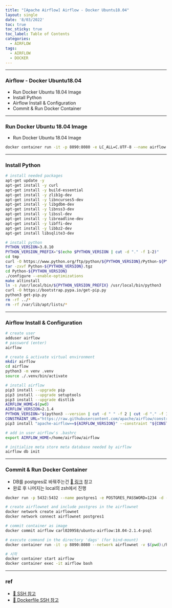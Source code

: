 ```yaml
---
title: "[Apache Airflow] Airflow - Docker Ubuntu18.04"
layout: single
date: '8/03/2022'
toc: true
toc_sticky: true
toc_label: Table of Contents
categories:
  - AIRFLOW
tags:
  - AIRFLOW
  - DOCKER
---
```


---
### Airflow - Docker Ubuntu18.04
* Run Docker Ubuntu 18.04 Image
* Install Python
* Airflow Install & Configuration
* Commit & Run Docker Container

---

### Run Docker Ubuntu 18.04 Image
* Run Docker Ubuntu 18.04 Image

```bash
docker container run -it -p 8090:8080 -e LC_ALL=C.UTF-8 --name airflow ubuntu:18.04
```
---

### Install Python

```bash
# install needed packages
apt-get update -y
apt-get install -y curl
apt-get install -y build-essential
apt-get install -y zlib1g-dev
apt-get install -y libncurses5-dev
apt-get install -y libgdbm-dev
apt-get install -y libnss3-dev
apt-get install -y libssl-dev
apt-get install -y libreadline-dev
apt-get install -y libffi-dev
apt-get install -y libbz2-dev
apt-get install libsqlite3-dev

# install python
PYTHON_VERSION=3.8.10
PYTHON_VERSION_PREFIX="$(echo $PYTHON_VERSION | cut -d "." -f 1-2)"
cd tmp
curl -O https://www.python.org/ftp/python/${PYTHON_VERSION}/Python-${PYTHON_VERSION}.tgz
tar -zxvf Python-${PYTHON_VERSION}.tgz
cd Python-${PYTHON_VERSION}
./configure --enable-optimizations
make altinstall
ln -s /usr/local/bin/${PYTHON_VERSION_PREFIX} /usr/local/bin/python3
curl -O https://bootstrap.pypa.io/get-pip.py
python3 get-pip.py
rm -rf ../*
rm -rf /var/lib/apt/lists/*
```
---

### Airflow Install & Configuration

```bash
# create user
adduser airflow
# password (enter)
airflow

# create & activate virtual environment
mkdir airflow
cd airflow
python3 -m venv .venv
source ./.venv/bin/activate

# install airflow
pip3 install --upgrade pip
pip3 install --upgrade setuptools
pip3 install --upgrade distlib
AIRFLOW_HOME=$(pwd)
AIRFLOW_VERSION=2.1.4
PYTHON_VERSION="$(python3 --version | cut -d " " -f 2 | cut -d "." -f 1-2)"
CONSTRAINT_URL="https://raw.githubusercontent.com/apache/airflow/constraints-${AIRFLOW_VERSION}/constraints-${PYTHON_VERSION}.txt"
pip3 install "apache-airflow==${AIRFLOW_VERSION}" --constraint "${CONSTRAINT_URL}"

# add in user airflow's .bashrc
export AIRFLOW_HOME=/home/airflow/airflow

# initialize meta store meta database needed by airflow
airflow db init
```
---

### Commit & Run Docker Container
* DB를 postgres로 바꿔주는건 [🔗 링크](https://carl020958.github.io/airflow/airflow3/) 참고
* 완료 후 나머지는 local의 zsh에서 진행

```bash
docker run -p 5432:5432 --name postgres1 -e POSTGRES_PASSWORD=1234 -d -v psql_data:/var/lib/postgresql/data postgres:13

# create airflownet and include postgres in the airflownet
docker network create airflownet
docker network connect airflownet postgres1

# commit container as image
docker commit airflow carl020958/ubuntu-airflow:18.04-2.1.4-psql

# execute command in the directory 'dags' (for bind-mount)
docker container run -it -p 8090:8080 --network airflownet -v $(pwd):/home/airflow/airflow/dags -e LC_ALL=C.UTF-8 --name airflow carl020958/ubuntu-airflow:18.04-2.1.4-psql

# 시작
docker container start airflow
docker container exec -it airflow bash
```
---

### ref 
* [🔗 SSH 참고](https://kimjingo.tistory.com/71)
* [🔗 Dockerfile SSH 참고](https://stackoverflow.com/questions/27860506/openssh-server-doesnt-start-in-docker-container)